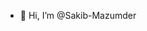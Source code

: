 - 👋 Hi, I’m @Sakib-Mazumder


<!---
Sakib-Mazumder/Sakib-Mazumder is a ✨ special ✨ repository because its `README.md` (this file) appears on your GitHub profile.
You can click the Preview link to take a look at your changes.
--->

